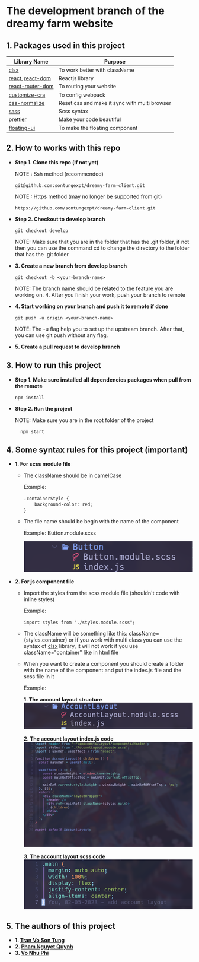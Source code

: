 # The development branch of the dreamy farm website

## 1. Packages used in this project

| Library Name                                                                                       | Purpose                                       |
| -------------------------------------------------------------------------------------------------- | --------------------------------------------- |
| [clsx](https://www.npmjs.com/package/clsx)                                                         | To work better with className                 |
| [react](https://www.npmjs.com/package/react), [react-dom](https://www.npmjs.com/package/react-dom) | Reactjs library                               |
| [react-router-dom](https://www.npmjs.com/package/react-router-dom)                                 | To routing your website                       |
| [customize-cra](https://www.npmjs.com/package/customize-cra)                                       | To config webpack                             |
| [css-normalize](https://www.npmjs.com/package/css-normalize)                                       | Reset css and make it sync with multi browser |
| [sass](https://www.npmjs.com/package/sass)                                                         | Scss syntax                                   |
| [prettier](https://www.npmjs.com/package/prettier)                                                 | Make your code beautiful                      |
| [floating-ui](https://floating-ui.com/docs/getting-started)                                        | To make the floating component                |

## 2. How to works with this repo

- **Step 1. Clone this repo (if not yet)**

  NOTE : Ssh method (recommended)

  ```
  git@github.com:sontungexpt/dreamy-farm-client.git
  ```

  NOTE : Https method (may no longer be supported from git)

  ```
  https://github.com/sontungexpt/dreamy-farm-client.git
  ```

- **Step 2. Checkout to develop branch**

  ```
  git checkout develop
  ```

  NOTE: Make sure that you are in the folder that has the .git folder, if not
  then you can use the command cd to change the directory to the folder that has the .git folder

- **3. Create a new branch from develop branch**

  ```
  git checkout -b <your-branch-name>
  ```

  NOTE: The branch name should be related to the feature you are working on. 4. After you finish your work, push your branch to remote

- **4. Start working on your branch and push it to remote if done**

  ```
  git push -u origin <your-branch-name>
  ```

  NOTE: The -u flag help you to set up the upstream branch. After that, you can use git push without any flag.

- **5. Create a pull request to develop branch**

## 3. How to run this project

- **Step 1. Make sure installed all dependencies packages when pull from the
  remote**

  ```
  npm install
  ```

- **Step 2. Run the project**

  NOTE: Make sure you are in the root folder of the project

  ```
    npm start
  ```

## 4. Some syntax rules for this project (important)

- **1. For scss module file**

  - The className should be in camelCase

    Example:

    ```
    .containerStyle {
        background-color: red;
    }
    ```

  - The file name should be begin with the name of the component

    Example: Button.module.scss

    ![Scss FileName Example](./gitsources/scss-file-name-example.png)

- **2. For js component file**

  - Import the styles from the scss module file (shouldn't code with inline
    styles)

    Example:

    ```
    import styles from "./styles.module.scss";
    ```

  - The className will be something like this: className={styles.container} or
    if you work with multi class you can use the syntax of [clsx](https://www.npmjs.com/package/clsx) library, it
    will not work if you use className="container" like in html file

  - When you want to create a component you should create a folder with the name
    of the component and put the index.js file and the scss file in it

    Example:

    **1. The account layout structure**
    ![Component Example](./gitsources/component-example.png)

    **2. The account layout index.js code**
    ![Index.js Example](./gitsources/index-file-example.png)

    **3. The account layout scss code**
    ![Scss Example](./gitsources/scss-file-example.png)

## 5. The authors of this project

- **1. [Tran Vo Son Tung](https://github.com/sontungexpt)**
- **2. [Pham Nguyet Quynh](https://github.com/PhamNguyetQuynh)**
- **3. [Vo Nhu Phi](https://github.com/phifin)**
